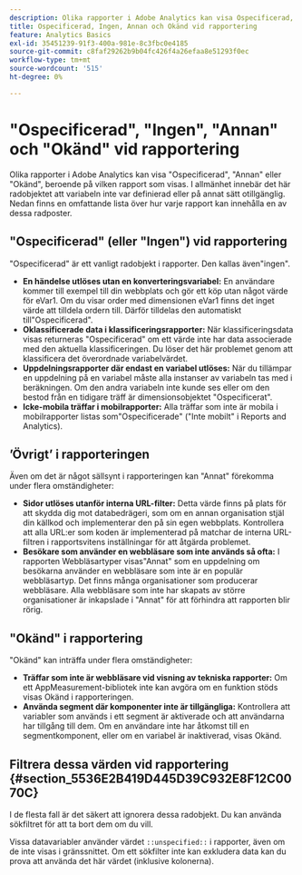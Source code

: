```yaml
---
description: Olika rapporter i Adobe Analytics kan visa Ospecificerad, Ingen, Annan eller Okänd, beroende på vilken rapport som visas. I allmänhet innebär det här radobjektet att variabeln inte var definierad eller på annat sätt otillgänglig.
title: Ospecificerad, Ingen, Annan och Okänd vid rapportering
feature: Analytics Basics
exl-id: 35451239-91f3-400a-981e-8c3fbc0e4185
source-git-commit: c8faf29262b9b04fc426f4a26efaa8e51293f0ec
workflow-type: tm+mt
source-wordcount: '515'
ht-degree: 0%

---
```


# &quot;Ospecificerad&quot;, &quot;Ingen&quot;, &quot;Annan&quot; och &quot;Okänd&quot; vid rapportering

Olika rapporter i Adobe Analytics kan visa &quot;Ospecificerad&quot;, &quot;Annan&quot; eller &quot;Okänd&quot;, beroende på vilken rapport som visas. I allmänhet innebär det här radobjektet att variabeln inte var definierad eller på annat sätt otillgänglig. Nedan finns en omfattande lista över hur varje rapport kan innehålla en av dessa radposter.

## &quot;Ospecificerad&quot; (eller &quot;Ingen&quot;) vid rapportering

&quot;Ospecificerad&quot; är ett vanligt radobjekt i rapporter. Den kallas även&quot;ingen&quot;.

* **En händelse utlöses utan en konverteringsvariabel:** En användare kommer till exempel till din webbplats och gör ett köp utan något värde för eVar1. Om du visar order med dimensionen eVar1 finns det inget värde att tilldela ordern till. Därför tilldelas den automatiskt till&quot;Ospecificerad&quot;.
* **Oklassificerade data i klassificeringsrapporter:** När klassificeringsdata visas returneras &quot;Ospecificerad&quot; om ett värde inte har data associerade med den aktuella klassificeringen. Du löser det här problemet genom att klassificera det överordnade variabelvärdet.
* **Uppdelningsrapporter där endast en variabel utlöses:** När du tillämpar en uppdelning på en variabel måste alla instanser av variabeln tas med i beräkningen. Om den andra variabeln inte kunde ses eller om den bestod från en tidigare träff är dimensionsobjektet &quot;Ospecificerat&quot;.
* **Icke-mobila träffar i mobilrapporter:** Alla träffar som inte är mobila i mobilrapporter listas som&quot;Ospecificerade&quot; (&quot;Inte mobilt&quot; i Reports and Analytics).

## ’Övrigt’ i rapporteringen

Även om det är något sällsynt i rapporteringen kan &quot;Annat&quot; förekomma under flera omständigheter:

* **Sidor utlöses utanför interna URL-filter:** Detta värde finns på plats för att skydda dig mot databedrägeri, som om en annan organisation stjäl din källkod och implementerar den på sin egen webbplats. Kontrollera att alla URL:er som koden är implementerad på matchar de interna URL-filtren i rapportsvitens inställningar för att åtgärda problemet.
* **Besökare som använder en webbläsare som inte används så ofta:** I rapporten Webbläsartyper visas&quot;Annat&quot; som en uppdelning om besökarna använder en webbläsare som inte är en populär webbläsartyp. Det finns många organisationer som producerar webbläsare. Alla webbläsare som inte har skapats av större organisationer är inkapslade i &quot;Annat&quot; för att förhindra att rapporten blir rörig.

## &quot;Okänd&quot; i rapportering

&quot;Okänd&quot; kan inträffa under flera omständigheter:

* **Träffar som inte är webbläsare vid visning av tekniska rapporter:** Om ett AppMeasurement-bibliotek inte kan avgöra om en funktion stöds visas Okänd i rapporteringen.
* **Använda segment där komponenter inte är tillgängliga:** Kontrollera att variabler som används i ett segment är aktiverade och att användarna har tillgång till dem. Om en användare inte har åtkomst till en segmentkomponent, eller om en variabel är inaktiverad, visas Okänd.

## Filtrera dessa värden vid rapportering {#section_5536E2B419D445D39C932E8F12C0070C}

I de flesta fall är det säkert att ignorera dessa radobjekt. Du kan använda sökfiltret för att ta bort dem om du vill.

Vissa datavariabler använder värdet `::unspecified::` i rapporter, även om de inte visas i gränssnittet. Om ett sökfilter inte kan exkludera data kan du prova att använda det här värdet (inklusive kolonerna).
